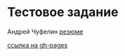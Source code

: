 # Тестовое задание

Андрей Чуфелин
[резюме](https://severodvinsk.hh.ru/resume/4215fb58ff0b8486860039ed1f58626131557a)

[ссылка на gh-pages](https://andreychufelin.github.io/jokes-search/)
